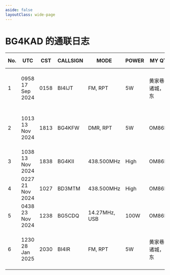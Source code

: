```yaml
---
aside: false
layoutClass: wide-page
---
```


# BG4KAD 的通联日志

| No.|UTC|CST|CALLSIGN|MODE|POWER|MY QTH|UR QTH|MY RST|UR RST|
|------|------|------|------|------|------|------|------|------|------|
|1|0958 17 Sep 2024|0158|BI4IJT|FM, RPT|5W|黄家巷，诸城，山东|诸冯村，诸城，山东|59|59|
|2|1013 13 Nov 2024|1813|BG4KFW|DMR, RPT|5W|OM86KQ|七里山，济南，山东|59|59|
|3|1038 13 Nov 2024|1838|BG4KII|438.500MHz|High|OM86KQ|-|59|59|
|4|0227 21 Nov 2024|1027|BD3MTM|438.500MHz|High|OM86KQ|衡水，河北|59|59|
|5|0438 23 Nov 2024|1238|BG5CDQ|14.27MHz, USB|100W|OM86LL|宁波，浙江|59|57|
|6|1230 28 Jan 2025|2030|BI4IR|FM, RPT|5W|黄家巷，诸城，山东|繁荣路，诸城，山东|57|57|
